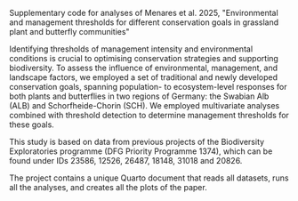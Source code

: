 Supplementary code for analyses of Menares et al. 2025, "Environmental and management thresholds for different conservation goals in grassland plant and butterfly communities"

Identifying thresholds of management intensity and environmental conditions is crucial to optimising conservation strategies and supporting biodiversity. To assess the influence of environmental, management, and landscape factors, we employed a set of traditional and newly developed conservation goals, spanning population- to ecosystem-level responses for both plants and butterflies in two regions of Germany: the Swabian Alb (ALB) and Schorfheide-Chorin (SCH). We employed multivariate analyses combined with threshold detection to determine management thresholds for these goals. 

This study is based on data from previous projects of the Biodiversity Exploratories programme (DFG Priority Programme 1374), which can be found under IDs 23586, 12526, 26487, 18148, 31018 and 20826.

The project contains a unique Quarto document that reads all datasets, runs all the analyses, and creates all the plots of the paper. 
